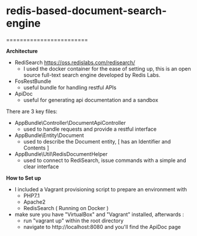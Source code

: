 # redis-based-document-search-engine

========================

**Architecture**
- RediSearch https://oss.redislabs.com/redisearch/
	- I used the docker container for the ease of setting up, this is an open source full-text search engine developed by Redis Labs.
- FosRestBundle 
	- useful bundle for handling restful APIs
- ApiDoc
    - useful for generating api documentation and a sandbox

There are 3 key files: 

- AppBundle\Controller\DocumentApiController
    - used to handle requests and provide a restful interface
- AppBundle\Entity\Document
    - used to describe the Document entity, [ has an Identifier and Contents ]
- AppBundle\Util\RedisDocumentHelper
    - used to connect to RediSearch, issue commands with a simple and clear interface


**How to Set up**
- I included a Vagrant provisioning script to prepare an environment with 
    - PHP7.1
    - Apache2
    - RedisSearch ( Running on Docker )
- make sure you have "VirtualBox" and "Vagrant" installed, afterwards :
    - run "vagrant up" within the root directory
    - navigate to http://localhost:8080 and you'll find the ApiDoc page
    
    
